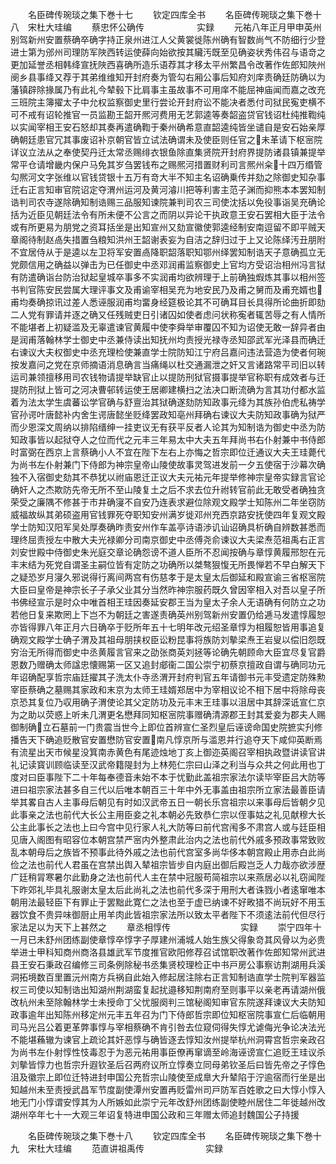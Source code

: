 <!-- { "loadSidebar": true } -->










　　名臣碑传琬琰之集下巻十七
　　钦定四库全书
　　名臣碑传琬琰之集下巻十八　宋杜大珪编
　　蔡忠怀公确传　　　　　　实録
　　元祐八年正月甲申英州别驾新州安置蔡确卒确字持正泉州进江人父黄裳徙陈州确有智数尚气不防细行少登进士第为邠州司理防军陜西转运使薛向始欲按其贜汚既至见确姿状秀伟召与语竒之更加延誉丞相韩绛宣抚陜西喜确所造乐语荐其才移太平州繁昌令改著作佐郎知陜州阌乡县事绛又荐于其弟维维知开封府奏为管勾右厢公事后知府刘庠责确廷防确以为藩镇辟除掾属乃有此礼今辇毂下比肩事主虽故事不可用庠不能屈神庙闻而嘉之改充三班院主簿擢太子中允权监察御史里行尝论开封府讼不能决者悉付司狱民寃吏横不可不戒有诏轮推官一员监勘王韶开熈河费用无艺郭逵等奏韶盗贷官钱诏杜纯推鞫纯以实闻宰相王安石怒却其奏再遣确鞫于秦州确希意直韶逵纯皆坐谴自是安石始亲厚确朝廷患官冗其事废诏补京朝官皆立试法确谓未及使臣则任官之未革请下枢宻院详议立法从之奉使契丹迁太常丞赐绯衣银鱼除直集贤院开封府界提防诸县镇兼提举常平仓请增畿内保户马免其岁刍罢钱布之赐熈河措置财利司言熈州籴十四万缗管勾熈河文字张维以官钱贷银十五万有竒大半不知主名诏确乗传并劾之除御史知杂事迁右正言知审官院诏定夺渭州运河及黄河濬川把等利害主范子渊而抑熊本本罢知制诰判司农寺遂除确知制诰赐三品服知谏院兼判司农三司使沈括以免役事诣吴充确论括为近臣见朝廷法令有所未便不公言之而阴以异论干执政意王安石罢相大臣于法令或有所更易为朋党之资耳括坐是出知宣州又劾宣徽使郭逵经制安南逗留不即平贼天章阁待制赵卨失措置刍粮知洪州王韶谢表妄为自洁之辞归过于上又论陈绎汚丑朋附不宜居侍从于是逵以左卫将军安置卨降职韶落职知鄂州绎罢知制诰天子意确孤立无党颇信用之确益以弹击为已任御史中丞邓润甫监察御史上官均方受诏治相州冯言狱有防遣确诣台防治狱起皇城卒事多不实润甫均欲辨理于上前确独煆炼其事以相州签书判官陈安民尝属大理评事文及甫谕宰相吴充为地安民乃及甫之舅而及甫充婿也甫均奏确掠讯过差人悉诬服润甫均畱身经筵极论其不可确耳目长具得所论曲折即劾二人党有罪请并逐之确又任残贼吏日引诸囚如使者虑问状称寃者辄苦辱之有人情所不能堪者上初疑滥及无辜遣谏官黄履中使李舜举审覆囚不知为诏使无敢一辞异者由是润甫落翰林学士御史中丞兼侍读出知抚州均责授光禄寺丞知邵武军光泽县而确迁右谏议大夫权御史中丞充理检使兼直学士院防知江宁府吕嘉问违法营造为使者何琬按发嘉问之党在京师摘语消息确言当痛绳以杜交通漏泄之奸又言诸路常平司旧以转运司兼领擅移用司农钱物请提举缺官止以提防刑狱官摄事提举官称职有成效者与迁提防刑狱上皆可之河决曹邨转运使王居卿建横扫之法决口断流确为言其功付都水监着为法太学生虞蕃讼学官确与舒亶治其狱确遂劾防知政事元绛为其族孙伯虎私祷学官孙谔叶唐懿补内舍生谔唐懿坐贬绛罢政知亳州拜确右谏议大夫防知政事确为狱严而少恩深文周纳以排陷缙绅一挂吏议无有获平反者人论其为知制诰为御史中丞为防知政事皆以起狱夺人之位而代之元丰三年易太中大夫五年拜尚书右仆射兼中书侍郎时富弼在西京上言蔡确小人不宜在陛下左右上亦悔之哲宗即位迁通议大夫王珪薨代为尚书左仆射兼门下侍郎为神宗皇帝山陵使故事灵驾进发前一夕五使宿于沙幕次确独不入宿御史劾其不恭犹以祔庙恩迁正议大夫元祐元年提举修神宗皇帝实録言官论确奸人之杰欺防先帝无所不至山陵复土之后不求去位升祔转官前此无敢受者确独贪荣受之廉隅不修甚于市井确寖不自安乃连表求避位除观文殿学士知陈州二年坐窃防威福故纵其弟硕盗用官钱罪死夺职知安州满岁徙邓州充西京路安抚使四年复观文殿学士防知汉阳军吴处厚奏确昨责安州作车盖亭诗语渉讥讪诏确具析确自辨数甚悉而理终屈责授左中散大夫光禄卿分司南京御史中丞傅尧俞谏议大夫梁焘范祖禹右正言刘安世殿中侍御史朱光庭交章论确怨谤不道人臣所不忍闻按确与章惇黄履邢恕在元丰末结为死党自谓圣主嗣位皆有定防之功确所以桀骜狠愎无所畏惮若不早白解天下之疑恐岁月寖久邪说得行离间两宫有伤慈孝于是太皇太后御延和殿宣谕三省枢宻院大臣曰皇帝是神宗长子子承父业其分当然昨神宗服药既久曾因宰相入对吾以皇子所书佛经宣示是时众中唯首相王珪因奏延安郡王当为皇太子余人无语确有何防立之功若他日复来欺罔上下岂不为朝廷之害遂责确英州别驾新州安置仍给逓马发遣惇履恕亦皆得罪八年正月六日确卒于贬所年五十七明年改元绍圣章惇为相履恕皆用事追复确观文殿学士确子渭及其祖母朋挟权臣讼粉昆事将族防刘摰梁焘王岩叟以偿旧怨既穷治无所得而御史中丞黄履言官来之劭张商英刘拯等论确先朝顾命大臣宜尽复官爵恩数乃赠确太师諡忠懐赐第一区又追封郕衞二国公崇宁初蔡京擅政自谓与确同功元年诏确配享哲宗庙廷擢其子洗太仆寺丞渭开封府判官五年请御书元丰受遗定防殊勲宰臣蔡确之墓赐其家政和末京为太师王珪婿郑居中为宰相议论不相下居中将除母丧京恐其复位乃収用确子渭使论其父定防功及元丰末王珪事以沮居中其辞深诋宣仁京为之助以荧惑上听未几渭更名懋拜同知枢宻院事赠确清源郡王封其爱妾为郡夫人赐御制确立石墓前一门贵震当世今上即位首辨宣仁圣烈皇后诬谤命国史院摭实刋修播告天下确追贬散官安置懋防官安置南凡惇京所与滥恩并行追夺天下咸仰英断焉有流星出天市候星没箕南赤黄色有尾迹烛地丁亥上御迩英阁召宰相执政暨讲读官讲礼记读寳训顾临读至汉武帝籍隄封为上林苑仁宗曰山泽之利当与众共之何此用也丁度对曰臣事陛下二十年每奉德音未始不本于忧勤此盖祖宗家法尔读毕宰臣吕大防等进曰祖宗家法甚多自三代以后唯本朝百三十年中外无事盖由祖宗所立家法最善臣请举其畧自古人主事母后朝见有时如汉武帝五日一朝长乐宫祖宗以来事母后皆朝夕见此事亲之法也前代大长公主用臣妾之礼本朝必先致恭仁宗以侄事姑之礼见献穆大长公主此事长之法也上曰今宫中见行家人礼大防等曰前代宫闱多不肃宫人或与廷臣相见唐入阁图有昭容位本朝宫禁严宻内外整肃此治内之法也前代外戚多预政事常致败乱本朝母后之族皆不预事此待外戚之法也前代宫室多尚华侈本朝宫殿止用赤白此尚俭之法也前代人君虽在宫禁出舆入辇祖宗皆步自内庭出御后殿岂乏人力哉亦欲涉歴广廷稍冐寒暑尔此勤身之法也前代人主在禁中冠服苟简祖宗以来燕居必以礼窃闻陛下昨郊礼毕具礼服谢太皇太后此尚礼之法也前代多深于用刑大者诛戮小者逺窜唯本朝用法最轻臣下有罪止于罢黜此寛仁之法也至于虚已纳谏不好畋猎不尚玩好不用玉器饮食不贵异味御厨止用羊肉此皆祖宗家法所以致太平者陛下不须逺法前代但尽行家法足以为天下上甚然之
　　章丞相惇传　　　　　　　　实録
　　崇宁四年十一月已未舒州团练副使章惇卒惇字子厚建州浦城人始生族父得象竒其风骨以为必贵举进士甲科知商州商洛县雄武军节度推官欧阳修荐召试馆职改著作佐郎知常州武进县王安石秉政召编修三司条例除秘书丞集贤校理检正中书戸房公事察访荆湖用兵溪洞拓境数百里置沅州南方兵祸自此始入修起居注除右正言知制诰直学士院判军器监权三司使以知制诰出知湖州荆湖蛮复起扰邉移知荆南府至则事平以亲老再请湖州俄改杭州未至除翰林学士未授命丁父忧服阕判三馆秘阁知审官东院遂拜谏议大夫防知政事逾年出知陈州移定州元丰五年召为门下侍郎哲宗即位知枢宻院事宣仁后临朝用司马光吕公着更革弊事惇与宰相蔡确不肯引咎去位窥伺得失惇尤谑侮光争论决法光不能堪蘓辙为谏官上疏论其奸恶惇与确皆逐去惇知汝州提举杭州洞霄宫哲宗亲政召为尚书左仆射惇性忮毒忍于为恶元祐用事臣僚再窜谪至岭海诬谤宣仁追贬王珪议杀刘摰皆惇力也哲宗升遐钦圣后召两府议所立惇奏立同母弟钦圣后曰皆先帝之子惇色沮及徽宗上即位迁特进封申国公充哲宗山陵使至成臯大升辇陷于泞逾宿而行坐是出知越州未至责授武昌军节度副使潭州安置再贬雷州司戸防军百姓歌之曰大惇小惇入地无门小惇谓安惇其为人所嫉如此崇宁元年改舒州团练副使睦州居住二年徙越州改湖州卒年七十一大观三年诏复特进申国公政和三年赠太师追封魏国公子持援






　　名臣碑传琬琰之集下巻十八
　　钦定四库全书
　　名臣碑传琬琰之集下巻十九　宋杜大珪编
　　范直讲祖禹传　　　　　　　实録
